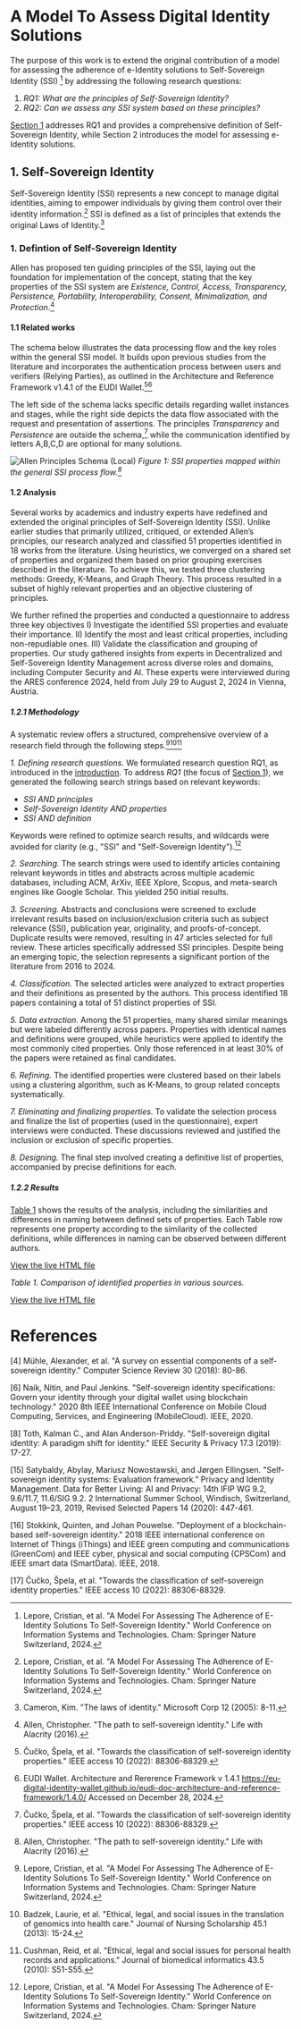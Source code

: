 # A Model To Assess Digital Identity Solutions

The purpose of this work is to extend the original contribution of a model for assessing the adherence of e-Identity solutions to Self-Sovereign Identity (SSI) [^lepore] by addressing the following research questions:

1. *RQ1: What are the principles of Self-Sovereign Identity?*
2. *RQ2: Can we assess any SSI system based on these principles?*

[Section 1](#1-self-sovereign-identity) addresses RQ1 and provides a comprehensive definition of Self-Sovereign Identity, while Section 2 introduces the model for assessing e-Identity solutions.

## 1. Self-Sovereign Identity 

Self-Sovereign Identity (SSI) represents a new concept to manage digital identities, aiming to empower individuals by giving them control over their identity information.[^lepore] SSI is defined as a list of principles that extends the  original Laws of Identity.[^cameron]

### 1. Defintion of Self-Sovereign Identity

Allen has proposed ten guiding principles of the SSI, laying out the foundation for implementation of the concept, stating that the key properties of the SSI system are *Existence, Control, Access, Transparency, Persistence, Portability, Interoperability, Consent, Minimalization, and Protection*.[^allen]

#### 1.1 Related works

The schema below illustrates the data processing flow and the key roles within the general SSI model. It builds upon previous studies from the literature and incorporates the authentication process between users and verifiers (Relying Parties), as outlined in the Architecture and Reference Framework v1.4.1 of the EUDI Wallet.[^cucko][^ARF]

The left side of the schema lacks specific details regarding wallet instances and stages, while the right side depicts the data flow associated with the request and presentation of assertions. The principles *Transparency* and *Persistence* are outside the schema,[^cucko] while the communication identified by letters A,B,C,D are optional for many solutions.

![Allen Principles Schema (Local)](Images/Allen_principles/Allen_principles_schema.png)
*Figure 1: SSI properties mapped within the general SSI process flow.[^allen]*

#### 1.2 Analysis

Several works by academics and industry experts have redefined and extended the original principles of Self-Sovereign Identity (SSI). Unlike earlier studies that primarily utilized, critiqued, or extended Allen’s principles, our research analyzed and classified 51 properties identified in 18 works from the literature. Using heuristics, we converged on a shared set of properties and organized them based on prior grouping exercises described in the literature. To achieve this, we tested three clustering methods: Greedy, K-Means, and Graph Theory. This process resulted in a subset of highly relevant properties and an objective clustering of principles.

We further refined the properties and conducted a questionnaire to address three key objectives I) Investigate the identified SSI properties and evaluate their importance. II) Identify the most and least critical properties, including non-repudiable ones. III) Validate the classification and grouping of properties. Our study gathered insights from experts in Decentralized and Self-Sovereign Identity Management across diverse roles and domains, including Computer Security and AI. These experts were interviewed during the ARES conference 2024, held from July 29 to August 2, 2024 in Vienna, Austria.

##### 1.2.1 Methodology

A systematic review offers a structured, comprehensive overview of a research field through the following steps.[^lepore][^badzek][^cushman]

*1. Defining research questions.* We formulated research question RQ1, as introduced in the [introduction](#a-model-to-assess-digital-identity-solutions). To address *RQ1* (the focus of [Section 1](#1-self-sovereign-identity)), we generated the following search strings based on relevant keywords:

- *SSI AND principles*
- *Self-Sovereign Identity AND properties*
- *SSI AND definition*

Keywords were refined to optimize search results, and wildcards were avoided for clarity (e.g., "SSI" and "Self-Sovereign Identity").[^lepore]

*2. Searching.* The search strings were used to identify articles containing relevant keywords in titles and abstracts across multiple academic databases, including ACM, ArXiv, IEEE Xplore, Scopus, and meta-search engines like Google Scholar. This yielded 250 initial results.

*3. Screening.* Abstracts and conclusions were screened to exclude irrelevant results based on inclusion/exclusion criteria such as subject relevance (SSI), publication year, originality, and proofs-of-concept. Duplicate results were removed, resulting in 47 articles selected for full review. These articles specifically addressed SSI principles. Despite being an emerging topic, the selection represents a significant portion of the literature from 2016 to 2024.

*4. Classification.* The selected articles were analyzed to extract properties and their definitions as presented by the authors. This process identified 18 papers containing a total of 51 distinct properties of SSI.

*5. Data extraction.* Among the 51 properties, many shared similar meanings but were labeled differently across papers. Properties with identical names and definitions were grouped, while heuristics were applied to identify the most commonly cited properties. Only those referenced in at least 30% of the papers were retained as final candidates.

*6. Refining.* The identified properties were clustered based on their labels using a clustering algorithm, such as K-Means, to group related concepts systematically.

*7. Eliminating and finalizing properties.* To validate the selection process and finalize the list of properties (used in the questionnaire), expert interviews were conducted. These discussions reviewed and justified the inclusion or exclusion of specific properties.

*8. Designing.* The final step involved creating a definitive list of properties, accompanied by precise definitions for each.

##### 1.2.2 Results

[Table 1](#table-1) shows the results of the analysis, including the similarities and differences in naming between defined sets of properties. Each Table row represents one property according to the similarity of the collected definitions, while differences in naming can be observed between different authors.

[View the live HTML file](https://cristianlepore.github.io/Self-Sovereign-Identity/Tables/Principles.html)

*Table 1. Comparison of identified properties in various sources.*

[View the live HTML file]()

# References

[^lepore]: Lepore, Cristian, et al. "A Model For Assessing The Adherence of E-Identity Solutions To Self-Sovereign Identity." World Conference on Information Systems and Technologies. Cham: Springer Nature Switzerland, 2024.

[^cameron]: Cameron, Kim. "The laws of identity." Microsoft Corp 12 (2005): 8-11.

[^allen]: Allen, Christopher. "The path to self-sovereign identity." Life with Alacrity (2016).

[^cucko]: Čučko, Špela, et al. "Towards the classification of self-sovereign identity properties." IEEE access 10 (2022): 88306-88329.

[^ARF]: EUDI Wallet. Architecture and Rererence Framework v 1.4.1 https://eu-digital-identity-wallet.github.io/eudi-doc-architecture-and-reference-framework/1.4.0/ Accessed on December 28, 2024.

[^badzek]: Badzek, Laurie, et al. "Ethical, legal, and social issues in the translation of genomics into health care." Journal of Nursing Scholarship 45.1 (2013): 15-24.

[^cushman]: Cushman, Reid, et al. "Ethical, legal and social issues for personal health records and applications." Journal of biomedical informatics 43.5 (2010): S51-S55.

[4] Mühle, Alexander, et al. "A survey on essential components of a self-sovereign identity." Computer Science Review 30 (2018): 80-86.

[6] Naik, Nitin, and Paul Jenkins. "Self-sovereign identity specifications: Govern your identity through your digital wallet using blockchain technology." 2020 8th IEEE International Conference on Mobile Cloud Computing, Services, and Engineering (MobileCloud). IEEE, 2020.

[8] Toth, Kalman C., and Alan Anderson-Priddy. "Self-sovereign digital identity: A paradigm shift for identity." IEEE Security & Privacy 17.3 (2019): 17-27.

[15] Satybaldy, Abylay, Mariusz Nowostawski, and Jørgen Ellingsen. "Self-sovereign identity systems: Evaluation framework." Privacy and Identity Management. Data for Better Living: AI and Privacy: 14th IFIP WG 9.2, 9.6/11.7, 11.6/SIG 9.2. 2 International Summer School, Windisch, Switzerland, August 19–23, 2019, Revised Selected Papers 14 (2020): 447-461.

[16] Stokkink, Quinten, and Johan Pouwelse. "Deployment of a blockchain-based self-sovereign identity." 2018 IEEE international conference on Internet of Things (iThings) and IEEE green computing and communications (GreenCom) and IEEE cyber, physical and social computing (CPSCom) and IEEE smart data (SmartData). IEEE, 2018.

[17] Čučko, Špela, et al. "Towards the classification of self-sovereign identity properties." IEEE access 10 (2022): 88306-88329.
